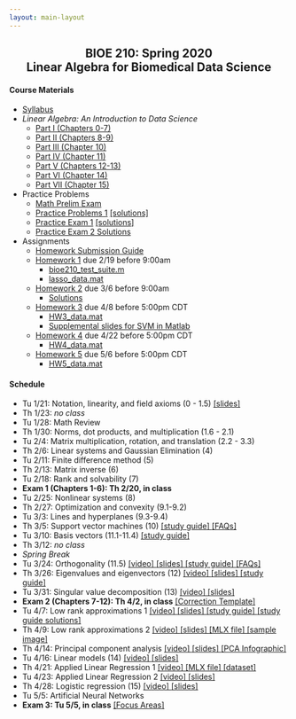 ```yaml
---
layout: main-layout
---
```


<link href="style.css" rel="stylesheet">

<center>
<h2>BIOE 210: Spring 2020<br>
Linear Algebra for Biomedical Data Science</h2>
</center>

#### Course Materials
* [Syllabus](files/BIOE210_Sp20_Syllabus.pdf)
* *Linear Algebra: An Introduction to Data Science*
  - [Part I (Chapters 0-7)](files/LADS_Part1.pdf)
  - [Part II (Chapters 8-9)](files/LADS_Part2.pdf)
  - [Part III (Chapter 10)](files/LADS_Part3.pdf)
  - [Part IV (Chapter 11)](files/LADS_Part4.pdf)
  - [Part V (Chapters 12-13)](files/LADS_Part5.pdf)
  - [Part VI (Chapter 14)](files/LADS_Part6.pdf)
  - [Part VII (Chapter 15)](files/LADS_Part7.pdf)
* Practice Problems
  - [Math Prelim Exam](/files/PrelimExam.pdf)
  - [Practice Problems 1](files/PracticeProblems1.pdf) [ [solutions] ](files/PracticeProblems1Solutions.pdf)
  - [Practice Exam 1](files/PracticeExam1.pdf) [ [solutions] ](files/PracticeExam1Solutions.pdf)
  - [Practice Exam 2 Solutions](files/PracticeExam2Solutions.pdf)
* Assignments
  - [Homework Submission Guide](files/BIOE210_Homework_Submission_Guide.pdf)
  - [Homework 1](files/Homework1.pdf) due 2/19 before 9:00am
    - [bioe210_test_suite.m](files/bioe210_test_suite.m)
    - [lasso_data.mat](files/lasso_data.mat)
  - [Homework 2](files/Homework2.pdf) due 3/6 before 9:00am
    - [Solutions](files/Homework2Solutions.pdf)
  - [Homework 3](files/Homework3.pdf) due 4/8 before 5:00pm CDT
    - [HW3_data.mat](files/HW3_data.mat)
    - [Supplemental slides for SVM in Matlab](slides/SVM_Matlab.pdf)
  - [Homework 4](files/Homework4.mlx) due 4/22 before 5:00pm CDT
    - [HW4_data.mat](files/HW4_data.mat)
  - [Homework 5](files/Homework5.mlx) due 5/6 before 5:00pm CDT
    - [HW5_data.mat](files/HW5_data.mat)

#### Schedule
* Tu 1/21: Notation, linearity, and field axioms (0 - 1.5) [ [slides] ](slides/Lecture01.pptx)
* Th 1/23: *no class*
* Tu 1/28: Math Review
* Th 1/30: Norms, dot products, and multiplication (1.6 - 2.1)
* Tu 2/4: Matrix multiplication, rotation, and translation (2.2 - 3.3)
* Th 2/6: Linear systems and Gaussian Elimination (4)
* Tu 2/11: Finite difference method (5)
* Th 2/13: Matrix inverse (6)
* Tu 2/18: Rank and solvability (7)
* **Exam 1 (Chapters 1-6): Th 2/20, in class**
* Tu 2/25: Nonlinear systems (8)
* Th 2/27: Optimization and convexity (9.1-9.2)
* Tu 3/3: Lines and hyperplanes (9.3-9.4)
* Th 3/5: Support vector machines (10) [ [study guide] ](guides/StudyGuideCh10.pdf) [ [FAQs] ](faqs/FAQCh10.pdf)
* Tu 3/10: Basis vectors (11.1-11.4) [ [study guide] ](guides/StudyGuideCh11a.pdf)
* Th 3/12: *no class*
* *Spring Break*
* Tu 3/24: Orthogonality (11.5) [ [video] ](https://youtu.be/j49N_s77OGM) [ [slides] ](slides/Orthogonality.pdf) [ [study guide] ](guides/StudyGuideCh11b.pdf) [ [FAQs] ](faqs/FAQCh11.pdf)
* Th 3/26: Eigenvalues and eigenvectors (12) [ [video] ](https://youtu.be/BZZYOEPVGsI) [ [slides] ](slides/EigenvectorsEigenvalues.pdf) [ [study guide] ](guides/StudyGuideCh12.pdf)
* Tu 3/31: Singular value decomposition (13) [ [video] ](https://youtu.be/I07Vo5yEssg) [ [slides] ](slides/MatrixDecompositions.pdf)
* **Exam 2 (Chapters 7-12): Th 4/2, in class** [ [Correction Template] ](files/ExamCorrectionTemplate.docx)
* Tu 4/7: Low rank approximations 1 [ [video] ](https://youtu.be/LxV-UkdxOCM) [ [slides] ](slides/LowRankApproximations1.pdf) [ [study guide] ](guides/StudyGuideSVDblank.mlx) [ [study guide solutions] ](guides/StudyGuideSVD.mlx)
* Th 4/9: Low rank approximations 2 [ [video] ](https://youtu.be/7he-zZ9besE) [ [slides] ](slides/LowRankApproximations2.pptx) [ [MLX file] ](files/SVDcompression.mlx) [ [sample image] ](files/scotties.jpg)
* Th 4/14: Principal component analysis [ [video] ](https://youtu.be/pcoPUuxSzk4) [ [slides] ](slides/PCA.pdf) [ [PCA Infographic] ](files/PCA_infographic.pdf)
* Tu 4/16: Linear models (14) [ [video] ](https://youtu.be/rvWNRWVcIlE) [ [slides] ](slides/LinearModels.pdf)
* Th 4/21: Applied Linear Regression 1 [ [video] ](https://youtu.be/Sv_8mrM2bXE) [ [MLX file] ](files/Applied_Linear_Regression.mlx) [ [dataset] ](files/hospital_records.mat)
* Tu 4/23: Applied Linear Regression 2 [ [video] ](https://youtu.be/Wj_qD22a6Lg) [ [slides] ](slides/Interactions.pdf)
* Th 4/28: Logistic regression (15) [ [video] ](https://youtu.be/jvfUR4iCBpM) [ [slides] ](slides/LogisticRegression.pdf)
* Tu 5/5: Artificial Neural Networks
* **Exam 3: Tu 5/5, in class** [ [Focus Areas] ](guides/Exam3Topics.pdf)
